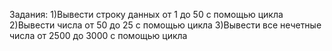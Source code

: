 Задания:
1)Вывести строку данных от 1 до 50 с помощью цикла
2)Вывести числа от 50 до 25 с помощью цикла
3)Вывести все нечетные числа от 2500 до 3000 с помощью цикла
